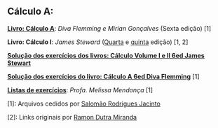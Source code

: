 Cálculo A:
----------

[**Livro: Cálculo A**][diva_6ed]: *Diva Flemming e Mirian Gonçalves* (Sexta edição) [1]

**Livro: Cálculo I**: *James Steward* ([Quarta][stewart_4ed] e [quinta][stewart_5ed] edição) [1, 2]

[**Solução dos exercícios dos livros: Cálculo Volume I e II 6ed James Stewart**][respostas_steward]

[**Solução dos exercícios do livro: Cálculo A 6ed Diva Flemming**][respostas_steward] [1]

[**Listas de exercícios**][listas_melissa]: *Profa. Melissa Mendonça* [1]


[stewart_4ed]: https://drive.google.com/open?id=0B8eSwDIKbcFKTTZMSVEzLVpuLUE
[stewart_5ed]: https://drive.google.com/open?id=0B8eSwDIKbcFKVzBNUjM1bENFTnM
[diva_6ed]: https://drive.google.com/open?id=0B8eSwDIKbcFKOFVIS05yeDdSbE0

[respostas_diva]: https://drive.google.com/open?id=0B8eSwDIKbcFKci1XbUlTTUFJeE0
[respostas_steward]: https://drive.google.com/file/d/0B8eSwDIKbcFKMDhiTkRSaTVYTDQ

[listas_melissa]: https://drive.google.com/open?id=0B8eSwDIKbcFKMlpkX3lHY0EyelE


[1]: Arquivos cedidos por [Salomão Rodrigues Jacinto](https://github.com/maorodriguesj)

[2]: Links originais por [Ramon Dutra Miranda](http://ramon.blog.br/computacao/)
